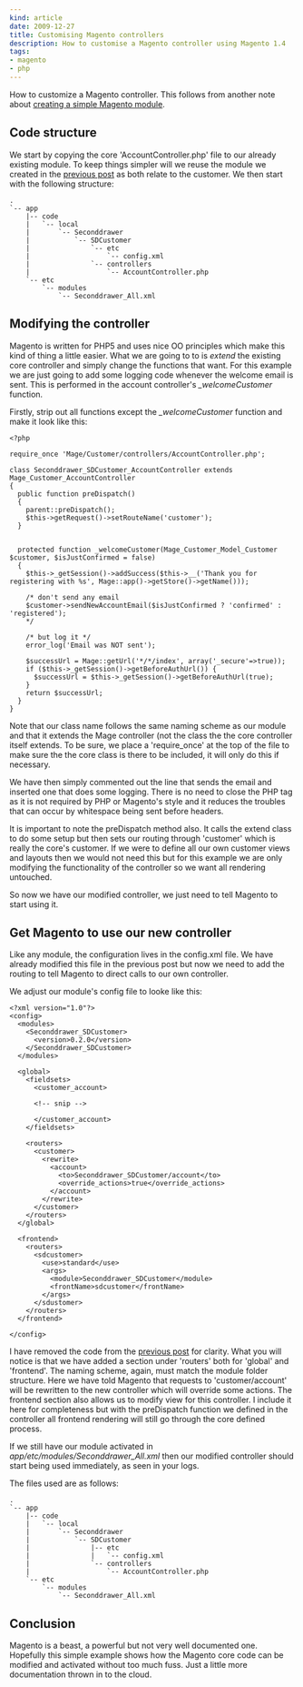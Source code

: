 ```yaml
---
kind: article
date: 2009-12-27
title: Customising Magento controllers
description: How to customise a Magento controller using Magento 1.4
tags:
- magento
- php
---
```


How to customize a Magento controller. This follows from another note about
[creating a simple Magento module](/posts/creating-a-custom-magento-module/).

## Code structure

We start by copying the core 'AccountController.php' file to our already
existing module. To keep things simpler will we reuse the module we created in
the [previous post](/posts/creating-a-custom-magento-module/) as both
relate to the customer. We then start with the following structure:

    .
    `-- app
        |-- code
        |   `-- local
        |       `-- Seconddrawer
        |           `-- SDCustomer
        |               `-- etc
        |                   `-- config.xml
        |               `-- controllers
        |                   `-- AccountController.php
        `-- etc
            `-- modules
                `-- Seconddrawer_All.xml

## Modifying the controller

Magento is written for PHP5 and uses nice OO principles which make this kind of
thing a little easier. What we are going to to is _extend_ the existing core
controller and simply change the functions that want. For this example we are
just going to add some logging code whenever the welcome email is sent. This is
performed in the account controller\'s _\_welcomeCustomer_ function.

Firstly, strip out all functions except the _\_welcomeCustomer_ function and make it look like
this:

    <?php

    require_once 'Mage/Customer/controllers/AccountController.php';

    class Seconddrawer_SDCustomer_AccountController extends Mage_Customer_AccountController
    {
      public function preDispatch()
      {
        parent::preDispatch();
        $this->getRequest()->setRouteName('customer');
      }


      protected function _welcomeCustomer(Mage_Customer_Model_Customer $customer, $isJustConfirmed = false)
      {
        $this->_getSession()->addSuccess($this->__('Thank you for registering with %s', Mage::app()->getStore()->getName()));

        /* don't send any email
        $customer->sendNewAccountEmail($isJustConfirmed ? 'confirmed' : 'registered');
        */

        /* but log it */
        error_log('Email was NOT sent');

        $successUrl = Mage::getUrl('*/*/index', array('_secure'=>true));
        if ($this->_getSession()->getBeforeAuthUrl()) {
          $successUrl = $this->_getSession()->getBeforeAuthUrl(true);
        }
        return $successUrl;
      }
    }

Note that our class name follows the same naming scheme as our module and that
it extends the Mage controller (not the class the the core controller itself
extends. To be sure, we place a 'require_once' at the top of the file to make
sure the the core class is there to be included, it will only do this if
necessary.

We have then simply commented out the line that sends the email and inserted
one that does some logging. There is no need to close the PHP tag as it is
not required by PHP or Magento's style and it reduces the troubles that can
occur by whitespace being sent before headers.

It is important to note the preDispatch method also. It calls the extend class
to do some setup but then sets our routing through 'customer' which is really
the core's customer. If we were to define all our own customer views and
layouts then we would not need this but for this example we are only modifying
the functionality of the controller so we want all rendering untouched.

So now we have our modified controller, we just need to tell Magento to start
using it.

## Get Magento to use our new controller

Like any module, the configuration lives in the config.xml file. We have
already modified this file in the previous post but now we need to add the
routing to tell Magento to direct calls to our own controller.

We adjust our module's config file to looke like this:

    <?xml version="1.0"?>
    <config>
      <modules>
        <Seconddrawer_SDCustomer>
          <version>0.2.0</version>
        </Seconddrawer_SDCustomer>
      </modules>

      <global>
        <fieldsets>
          <customer_account>

          <!-- snip -->

          </customer_account>
        </fieldsets>

        <routers>
          <customer>
            <rewrite>
              <account>
                <to>Seconddrawer_SDCustomer/account</to>
                <override_actions>true</override_actions>
              </account>
            </rewrite>
          </customer>
        </routers>
      </global>

      <frontend>
        <routers>
          <sdcustomer>
            <use>standard</use>
            <args>
              <module>Seconddrawer_SDCustomer</module>
              <frontName>sdcustomer</frontName>
            </args>
          </sdustomer>
        </routers>
      </frontend>

    </config>

I have removed the code from the [previous
post](/posts/creating-a-custom-magento-module/) for clarity. What you
will notice is that we have added a section under 'routers' both for 'global'
and 'frontend'. The naming scheme, again, must match the module folder
structure.  Here we have told Magento that requests to 'customer/account' will
be rewritten to the new controller which will override some actions. The
frontend section also allows us to modify view for this controller. I include
it here for completeness but with the preDispatch function we defined in the
controller all frontend rendering will still go through the core defined
process.

If we still have our module activated in _app/etc/modules/Seconddrawer_All.xml_
then our modified controller should start being used immediately, as seen in
your logs.

The files used are as follows:

    .
    `-- app
        |-- code
        |   `-- local
        |       `-- Seconddrawer
        |           `-- SDCustomer
        |               |-- etc
        |               |   `-- config.xml
        |               `-- controllers
        |                   `-- AccountController.php
        `-- etc
            `-- modules
                `-- Seconddrawer_All.xml



## Conclusion

Magento is a beast, a powerful but not very well documented one. Hopefully this
simple example shows how the Magento core code can be modified and activated
without too much fuss. Just a little more documentation thrown in to the cloud.

